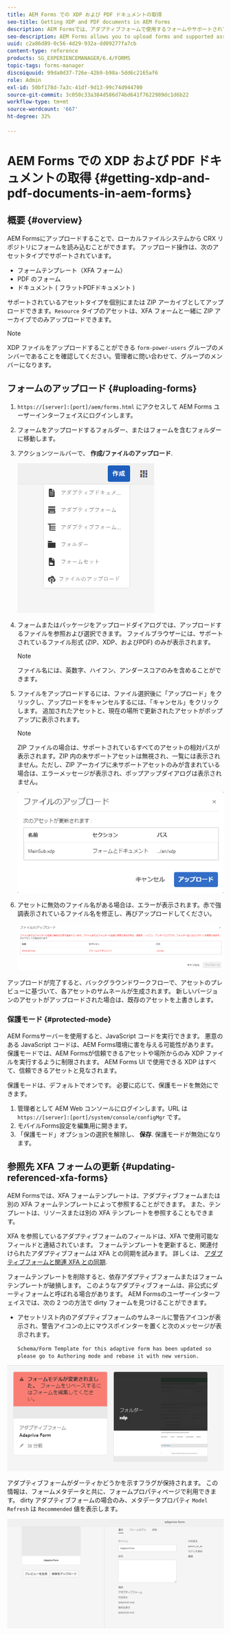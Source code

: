 ```yaml
---
title: AEM Forms での XDP および PDF ドキュメントの取得
seo-title: Getting XDP and PDF documents in AEM Forms
description: AEM Formsでは、アダプティブフォームで使用するフォームやサポートされているアセットをアップロードすることができます。 また、フォームや関連リソースを ZIP として一括アップロードすることもできます。
seo-description: AEM Forms allows you to upload forms and supported assets to use with adaptive forms. You can also bulk upload forms and related resources as a ZIP.
uuid: c2a86d89-0c56-4d29-932a-dd09277fa7cb
content-type: reference
products: SG_EXPERIENCEMANAGER/6.4/FORMS
topic-tags: forms-manager
discoiquuid: 99da0d37-726e-42b9-b98a-5dd6c2165af6
role: Admin
exl-id: 50bf178d-7a3c-41df-9d13-99c74d944700
source-git-commit: 3c050c33a384d586d74bd641f7622989dc1d6b22
workflow-type: tm+mt
source-wordcount: '667'
ht-degree: 32%

---
```


# AEM Forms での XDP および PDF ドキュメントの取得 {#getting-xdp-and-pdf-documents-in-aem-forms}

## 概要 {#overview}

AEM Formsにアップロードすることで、ローカルファイルシステムから CRX リポジトリにフォームを読み込むことができます。 アップロード操作は、次のアセットタイプでサポートされています。

* フォームテンプレート（XFA フォーム）
* PDF のフォーム
* ドキュメント ( フラットPDFドキュメント )

サポートされているアセットタイプを個別にまたは ZIP アーカイブとしてアップロードできます。`Resource` タイプのアセットは、XFA フォームと一緒に ZIP アーカイブでのみアップロードできます。

>[!NOTE]
>
>XDP ファイルをアップロードすることができる `form-power-users` グループのメンバーであることを確認してください。管理者に問い合わせて、グループのメンバーになります。

## フォームのアップロード {#uploading-forms}

1. `https://[server]:[port]/aem/forms.html` にアクセスして AEM Forms ユーザーインターフェイスにログインします。
1. フォームをアップロードするフォルダー、またはフォームを含むフォルダーに移動します。
1. アクションツールバーで、 **作成/ファイルのアップロード**.

   ![作成にあるローカルストレージのファイルオプション](assets/step.png)

1. フォームまたはパッケージをアップロードダイアログでは、アップロードするファイルを参照および選択できます。 ファイルブラウザーには、サポートされているファイル形式 (ZIP、XDP、およびPDF) のみが表示されます。

   >[!NOTE]
   >
   >ファイル名には、英数字、ハイフン、アンダースコアのみを含めることができます。

1. ファイルをアップロードするには、ファイル選択後に「アップロード」をクリックし、アップロードをキャンセルするには、「キャンセル」をクリックします。 追加されたアセットと、現在の場所で更新されたアセットがポップアップに表示されます。

   >[!NOTE]
   >
   >ZIP ファイルの場合は、サポートされているすべてのアセットの相対パスが表示されます。ZIP 内の未サポートアセットは無視され、一覧には表示されません。ただし、ZIP アーカイブに未サポートアセットのみが含まれている場合は、エラーメッセージが表示され、ポップアップダイアログは表示されません。

   ![XFA フォームのアップロード時のアップロードダイアログ](assets/upload-scr.png)

1. アセットに無効のファイル名がある場合は、エラーが表示されます。赤で強調表示されているファイル名を修正し、再びアップロードしてください。

   ![XFA フォームのアップロード時のエラーメッセージ](assets/upload-scr-err.png)

アップロードが完了すると、バックグラウンドワークフローで、アセットのプレビューに基づいて、各アセットのサムネールが生成されます。 新しいバージョンのアセットがアップロードされた場合は、既存のアセットを上書きします。

### 保護モード {#protected-mode}

AEM Formsサーバーを使用すると、JavaScript コードを実行できます。 悪意のある JavaScript コードは、AEM Forms環境に害を与える可能性があります。 保護モードでは、AEM Formsが信頼できるアセットや場所からのみ XDP ファイルを実行するように制限されます。 AEM Forms UI で使用できる XDP はすべて、信頼できるアセットと見なされます。

保護モードは、デフォルトでオンです。 必要に応じて、保護モードを無効にできます。

1. 管理者として AEM Web コンソールにログインします。URL は `https://[server]:[port]/system/console/configMgr` です。
1. モバイルForms設定を編集用に開きます。
1. 「保護モード」オプションの選択を解除し、 **保存**. 保護モードが無効になります。

## 参照先 XFA フォームの更新 {#updating-referenced-xfa-forms}

AEM Formsでは、XFA フォームテンプレートは、アダプティブフォームまたは別の XFA フォームテンプレートによって参照することができます。 また、テンプレートは、リソースまたは別の XFA テンプレートを参照することもできます。

XFA を参照しているアダプティブフォームのフィールドは、XFA で使用可能なフィールドと連結されています。 フォームテンプレートを更新すると、関連付けられたアダプティブフォームは XFA との同期を試みます。 詳しくは、 [アダプティブフォームと関連 XFA との同期](/help/forms/using/synchronizing-adaptive-forms-xfa.md).

フォームテンプレートを削除すると、依存アダプティブフォームまたはフォームテンプレートが破損します。 このようなアダプティブフォームは、非公式にダーティフォームと呼ばれる場合があります。 AEM Formsのユーザーインターフェイスでは、次の 2 つの方法で dirty フォームを見つけることができます。

* アセットリスト内のアダプティブフォームのサムネールに警告アイコンが表示され、警告アイコンの上にマウスポインターを置くと次のメッセージが表示されます。

   `Schema/Form Template for this adaptive form has been updated so please go to Authoring mode and rebase it with new version.`

![関連 XFA の更新後の非同期のアダプティブフォームの警告](assets/dirtyaf.png)

アダプティブフォームがダーティかどうかを示すフラグが保持されます。 この情報は、フォームメタデータと共に、フォームプロパティページで利用できます。 dirty アダプティブフォームの場合のみ、メタデータプロパティ `Model Refresh` は `Recommended` 値を表示します。

![アダプティブフォームが XFA モデルと非同期であることを示す](assets/model-refresh.png)

